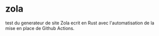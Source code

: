 # zola

test du generateur de site Zola ecrit en Rust avec l'automatisation de la mise en place de Github Actions.

